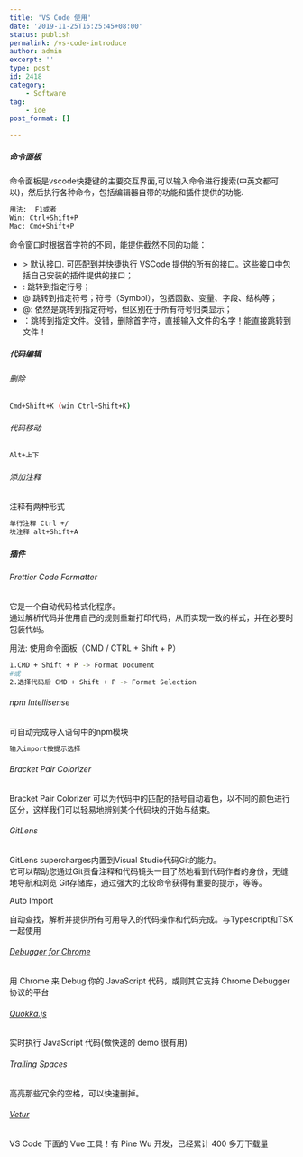 ```yaml
---
title: 'VS Code 使用'
date: '2019-11-25T16:25:45+08:00'
status: publish
permalink: /vs-code-introduce
author: admin
excerpt: ''
type: post
id: 2418
category:
    - Software
tag:
    - ide
post_format: []

---
```

##### 命令面板

命令面板是vscode快捷键的主要交互界面,可以输入命令进行搜索(中英文都可以)，然后执行各种命令，包括编辑器自带的功能和插件提供的功能.

```bash
用法:  F1或者 
Win: Ctrl+Shift+P 
Mac: Cmd+Shift+P 
```

命令窗口时根据首字符的不同，能提供截然不同的功能：
- &gt; 默认接口. 可匹配到并快捷执行 VSCode 提供的所有的接口。这些接口中包括自己安装的插件提供的接口；
- : 跳转到指定行号；
- @ 跳转到指定符号；符号（Symbol），包括函数、变量、字段、结构等；
- @: 依然是跳转到指定符号，但区别在于所有符号归类显示；
- ：跳转到指定文件。没错，删除首字符，直接输入文件的名字！能直接跳转到文件！

##### 代码编辑

###### 删除

```bash
Cmd+Shift+K (win Ctrl+Shift+K)
```

###### 代码移动

```bash
Alt+上下
```

###### 添加注释

注释有两种形式

```bash
单行注释 Ctrl +/
块注释 alt+Shift+A
```

##### 插件

###### Prettier Code Formatter

它是一个自动代码格式化程序。  
通过解析代码并使用自己的规则重新打印代码，从而实现一致的样式，并在必要时包装代码。

用法: 使用命令面板（CMD / CTRL + Shift + P）

```bash
1.CMD + Shift + P -> Format Document
#或
2.选择代码后 CMD + Shift + P -> Format Selection
```

###### npm Intellisense

可自动完成导入语句中的npm模块

```bash
输入import按提示选择
```

###### Bracket Pair Colorizer

Bracket Pair Colorizer 可以为代码中的匹配的括号自动着色，以不同的颜色进行区分，这样我们可以轻易地辨别某个代码块的开始与结束。

###### GitLens

GitLens supercharges内置到Visual Studio代码Git的能力。  
它可以帮助您通过Git责备注释和代码镜头一目了然地看到代码作者的身份，无缝地导航和浏览 Git存储库，通过强大的比较命令获得有重要的提示，等等。

Auto Import

自动查找，解析并提供所有可用导入的代码操作和代码完成。与Typescript和TSX一起使用

###### [Debugger for Chrome](https://marketplace.visualstudio.com/items?itemName=msjsdiag.debugger-for-chrome)

用 Chrome 来 Debug 你的 JavaScript 代码，或则其它支持 Chrome Debugger 协议的平台

###### [Quokka.js](https://marketplace.visualstudio.com/items?itemName=WallabyJs.quokka-vscode)

实时执行 JavaScript 代码(做快速的 demo 很有用)

######  Trailing Spaces 

高亮那些冗余的空格，可以快速删掉。

###### [Vetur](https://marketplace.visualstudio.com/items?itemName=octref.vetur)

 VS Code 下面的 Vue 工具！有 Pine Wu 开发，已经累计 400 多万下载量